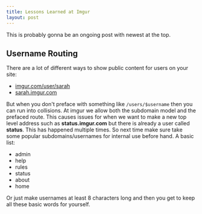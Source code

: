 ```yaml
---
title: Lessons Learned at Imgur
layout: post
---
```


This is probably gonna be an ongoing post with newest at the top. 

## Username Routing

There are a lot of different ways to show public content for users on your site:

- [imgur.com/user/sarah](http://imgur.com/user/sarah)
- [sarah.imgur.com](http://sarah.imgur.com)

But when you don't preface with something like ```/users/$username``` then you can run into collisions. At imgur we allow both the subdomain model and the prefaced route. This causes issues for when we want to make a new top level address such as **status.imgur.com** but there is already a user called **status**. This has happened multiple times. So next time make sure take some popular subdomains/usernames for internal use before hand. A basic list:

- admin
- help
- rules
- status
- about
- home

Or just make usernames at least 8 characters long and then you get to keep all these basic words for yourself. 

